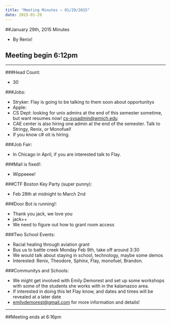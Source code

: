 ```yaml
---
title: "Meeting Minutes – 01/29/2015"
date: 2015-01-29
---
```

##January 29th, 2015 Minutes
* By Renix!

## Meeting begin 6:12pm

 - - -

###Head Count:
* 30

###Jobs:
* Stryker: Flay is going to be talking to them soon about opportunitys
* Apple: 
* CS Dept: looking for unix admins at the end of this semester sometime, but want resumes now! cs-sysadmin@wmich.edu
* CAE center is also hiring one admin at the end of the semester. Talk to Stringy, Renix, or Monofuel!
* If you know c# oit is hiring.

###Job Fair:
* In Chicago in April, if you are interested talk to Flay.

###Mail is fixed!:
* Wippeeee! 

###CTF Boston Key Party (super punny):
* Feb 28th at midnight to March 2nd

###Door Bot is running!:
* Thank you jack, we love you
* jack++
* We need to figure out how to grant room access

###Two School Events:
* Racial healing through aviation grant
* Bus us to battle creek Monday Feb 9th, take off around 3:30
* We would talk about staying in school, technology, maybe some demos
* Interested: Renix, Theodore, Sphinx, Flay, monofuel, Brandon.

###Communitys and Schools:
* We might get involved with Emily Demorest and set up some workshops with some of the students she works with in the kalamazoo area.
* If interested in doing this let Flay know, and dates and times will be revealed at a later date
* emilydemorest@gmail.com for more information and details!

- - - 

##Meeting ends at 6:16pm
